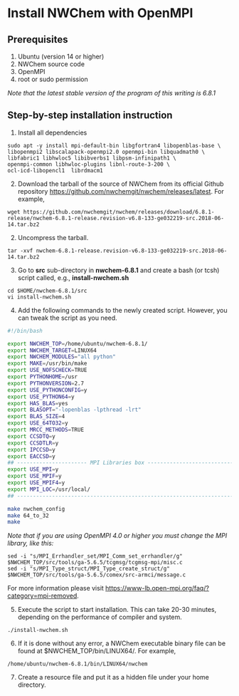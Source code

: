 # Install NWChem with OpenMPI

## Prerequisites
1. Ubuntu (version 14 or higher)
2. NWChem source code
3. OpenMPI
4. root or sudo permission

*Note that the latest stable version of the program of this writing is 6.8.1*

## Step-by-step installation instruction

1. Install all dependencies
```
sudo apt -y install mpi-default-bin libgfortran4 libopenblas-base \
libopenmpi2 libscalapack-openmpi2.0 openmpi-bin libquadmath0 \
libfabric1 libhwloc5 libibverbs1 libpsm-infinipath1 \
openmpi-common libhwloc-plugins libnl-route-3-200 \
ocl-icd-libopencl1  librdmacm1
```

2. Download the tarball of the source of NWChem from its official Github repository https://github.com/nwchemgit/nwchem/releases/latest. For example,
```
wget https://github.com/nwchemgit/nwchem/releases/download/6.8.1-release/nwchem-6.8.1-release.revision-v6.8-133-ge032219-src.2018-06-14.tar.bz2
```

2. Uncompress the tarball.
```
tar -xvf nwchem-6.8.1-release.revision-v6.8-133-ge032219-src.2018-06-14.tar.bz2
```

3. Go to **src** sub-directory in **nwchem-6.8.1** and create a bash (or tcsh) script called, e.g., **install-nwchem.sh**
```
cd $HOME/nwchem-6.8.1/src
vi install-nwchem.sh
```

4. Add the following commands to the newly created script. However, you can tweak the script as you need.
```sh
#!/bin/bash

export NWCHEM_TOP=/home/ubuntu/nwchem-6.8.1/
export NWCHEM_TARGET=LINUX64
export NWCHEM_MODULES="all python"
export MAKE=/usr/bin/make
export USE_NOFSCHECK=TRUE
export PYTHONHOME=/usr
export PYTHONVERSION=2.7
export USE_PYTHONCONFIG=y
export USE_PYTHON64=y
export HAS_BLAS=yes
export BLASOPT="-lopenblas -lpthread -lrt"
export BLAS_SIZE=4
export USE_64TO32=y
export MRCC_METHODS=TRUE
export CCSDTQ=y
export CCSDTLR=y
export IPCCSD=y
export EACCSD=y
## ---------------------- MPI Libraries box ---------------------------
export USE_MPI=y
export USE_MPIF=y
export USE_MPIF4=y
export MPI_LOC=/usr/local/
## --------------------------------------------------------------------

make nwchem_config
make 64_to_32
make
```

*Note that if you are using OpenMPI 4.0 or higher you must change the MPI library, like this:*
```
sed -i "s/MPI_Errhandler_set/MPI_Comm_set_errhandler/g" $NWCHEM_TOP/src/tools/ga-5.6.5/tcgmsg/tcgmsg-mpi/misc.c
sed -i "s/MPI_Type_struct/MPI_Type_create_struct/g" $NWCHEM_TOP/src/tools/ga-5.6.5/comex/src-armci/message.c
```
For more information please visit https://www-lb.open-mpi.org/faq/?category=mpi-removed.

5. Execute the script to start installation. This can take 20-30 minutes, depending on the performance of compiler and system.
```
./install-nwchem.sh
```

6. If it is done without any error, a NWChem executable binary file can be found at $NWCHEM_TOP/bin/LINUX64/. For example,
```
/home/ubuntu/nwchem-6.8.1/bin/LINUX64/nwchem
```

7. Create a resource file and put it as a hidden file under your home directory.
